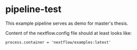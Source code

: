 # pipeline-test
This example pipeline serves as demo for master's thesis.

Content of the nextflow.config file should at least looks like:
```
process.container = 'nextflow/examples:latest'
```

